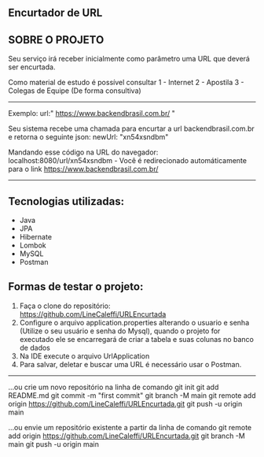 ## Encurtador de URL

## SOBRE O PROJETO

Seu serviço irá receber inicialmente como parâmetro uma URL que deverá ser encurtada.

Como material de estudo é possível consultar
1 - Internet
2 - Apostila
3 - Colegas de Equipe (De forma consultiva)

------------------------------
Exemplo:
url:" https://www.backendbrasil.com.br/ "

Seu sistema recebe uma chamada para encurtar a url backendbrasil.com.br e retorna o seguinte json:
newUrl: "xn54xsndbm"

Mandando esse código na URL do navegador: localhost:8080/url/xn54xsndbm - Você é redirecionado automáticamente para o link https://www.backendbrasil.com.br/

------------------------------

## Tecnologias utilizadas:
* Java
* JPA
* Hibernate
* Lombok
* MySQL
* Postman

## Formas de testar o projeto:
1. Faça o clone do repositório: https://github.com/LineCaleffi/URLEncurtada
2. Configure o arquivo application.properties alterando o usuario e senha (Utilize o seu usuário e senha do Mysql), quando o projeto for executado ele se encarregará de criar a tabela e suas colunas no banco de dados
3. Na IDE execute o arquivo UrlApplication
4. Para salvar, deletar e buscar uma URL é necessário usar o Postman.

--------------------------------------------------------------------

…ou crie um novo repositório na linha de comando
git init
git add README.md
git commit -m "first commit"
git branch -M main
git remote add origin https://github.com/LineCaleffi/URLEncurtada.git
git push -u origin main





…ou envie um repositório existente a partir da linha de comando
git remote add origin https://github.com/LineCaleffi/URLEncurtada.git
git branch -M main
git push -u origin main